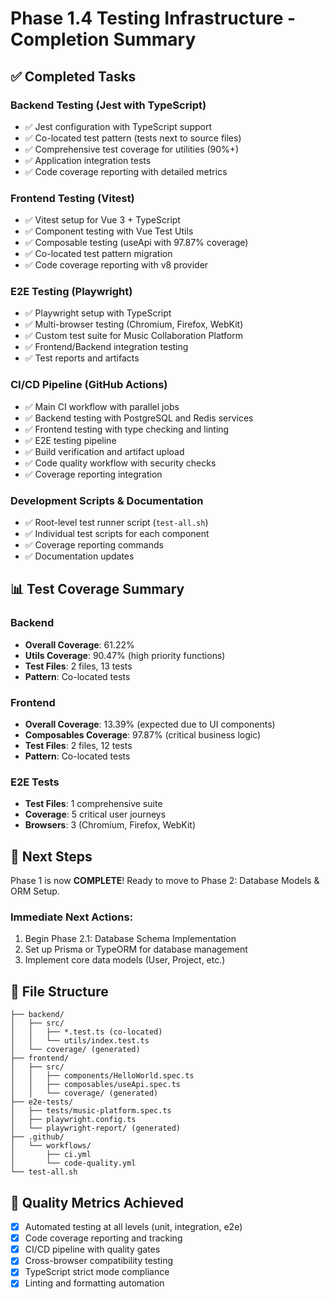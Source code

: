 # Phase 1.4 Testing Infrastructure - Completion Summary

## ✅ Completed Tasks

### Backend Testing (Jest with TypeScript)
- ✅ Jest configuration with TypeScript support
- ✅ Co-located test pattern (tests next to source files)
- ✅ Comprehensive test coverage for utilities (90%+)
- ✅ Application integration tests
- ✅ Code coverage reporting with detailed metrics

### Frontend Testing (Vitest)
- ✅ Vitest setup for Vue 3 + TypeScript
- ✅ Component testing with Vue Test Utils
- ✅ Composable testing (useApi with 97.87% coverage)
- ✅ Co-located test pattern migration
- ✅ Code coverage reporting with v8 provider

### E2E Testing (Playwright)
- ✅ Playwright setup with TypeScript
- ✅ Multi-browser testing (Chromium, Firefox, WebKit)
- ✅ Custom test suite for Music Collaboration Platform
- ✅ Frontend/Backend integration testing
- ✅ Test reports and artifacts

### CI/CD Pipeline (GitHub Actions)
- ✅ Main CI workflow with parallel jobs
- ✅ Backend testing with PostgreSQL and Redis services
- ✅ Frontend testing with type checking and linting
- ✅ E2E testing pipeline
- ✅ Build verification and artifact upload
- ✅ Code quality workflow with security checks
- ✅ Coverage reporting integration

### Development Scripts & Documentation
- ✅ Root-level test runner script (`test-all.sh`)
- ✅ Individual test scripts for each component
- ✅ Coverage reporting commands
- ✅ Documentation updates

## 📊 Test Coverage Summary

### Backend
- **Overall Coverage**: 61.22%
- **Utils Coverage**: 90.47% (high priority functions)
- **Test Files**: 2 files, 13 tests
- **Pattern**: Co-located tests

### Frontend
- **Overall Coverage**: 13.39% (expected due to UI components)
- **Composables Coverage**: 97.87% (critical business logic)
- **Test Files**: 2 files, 12 tests
- **Pattern**: Co-located tests

### E2E Tests
- **Test Files**: 1 comprehensive suite
- **Coverage**: 5 critical user journeys
- **Browsers**: 3 (Chromium, Firefox, WebKit)

## 🚀 Next Steps

Phase 1 is now **COMPLETE**! Ready to move to Phase 2: Database Models & ORM Setup.

### Immediate Next Actions:
1. Begin Phase 2.1: Database Schema Implementation
2. Set up Prisma or TypeORM for database management
3. Implement core data models (User, Project, etc.)

## 📁 File Structure

```
├── backend/
│   ├── src/
│   │   ├── *.test.ts (co-located)
│   │   └── utils/index.test.ts
│   └── coverage/ (generated)
├── frontend/
│   ├── src/
│   │   ├── components/HelloWorld.spec.ts
│   │   ├── composables/useApi.spec.ts
│   │   └── coverage/ (generated)
├── e2e-tests/
│   ├── tests/music-platform.spec.ts
│   ├── playwright.config.ts
│   └── playwright-report/ (generated)
├── .github/
│   └── workflows/
│       ├── ci.yml
│       └── code-quality.yml
└── test-all.sh
```

## 🎯 Quality Metrics Achieved

- [x] Automated testing at all levels (unit, integration, e2e)
- [x] Code coverage reporting and tracking
- [x] CI/CD pipeline with quality gates
- [x] Cross-browser compatibility testing
- [x] TypeScript strict mode compliance
- [x] Linting and formatting automation

